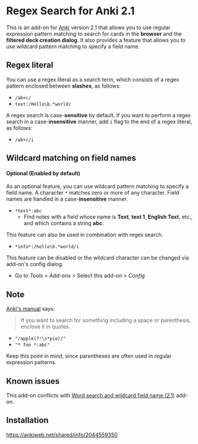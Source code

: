 # Regex Search for Anki 2.1
This is an add-on for [Anki](https://apps.ankiweb.net/) version 2.1 that allows you to use regular expression pattern matching to search for cards in the **browser** and the **filtered deck creation dialog**. It also provides a feature that allows you to use wildcard pattern matching to specify a field name.

## Regex literal
You can use a regex literal as a search term, which consists of a regex pattern enclosed between **slashes**, as follows:

- `/ab+c/`
- `text:/Hello\b.*world/`

A regex search is case-**sensitive** by default. If you want to perform a regex search in a case-**insensitive** manner, add `i` flag to the end of a regex literal, as follows:

- `/ab+c/i`

## Wildcard matching on field names
#### Optional (Enabled by default)
As an optional feature, you can use wildcard pattern matching to specify a field name. A character `*` matches zero or more of any character. Field names are handled in a case-**insensitive** manner.

- `*text*:abc`
  - Find notes with a field whose name is **Text**, **text 1**, **English Text**, etc., and which contains a string **abc**. 

This feature can also be used in combination with regex search.

- `*info*:/hello\b.*world/i`

This feature can be disabled or the wildcard character can be changed via add-on's config dialog. 

- Go to *Tools* > *Add-ons* > Select this add-on > *Config*

## Note
[Anki's manual](https://apps.ankiweb.net/docs/manual.html#searching) says:

> If you want to search for something including a space or parenthesis, enclose it in quotes.

- `"/apple(?!\s*pie)/"`
- `"* foo *:abc"`

Keep this point in mind, since parentheses are often used in regular expression patterns.

## Known issues
This add-on conflicts with [Word search and wildcard field name (2.1)](https://ankiweb.net/shared/info/114749949) add-on.

## Installation
https://ankiweb.net/shared/info/2044559350
